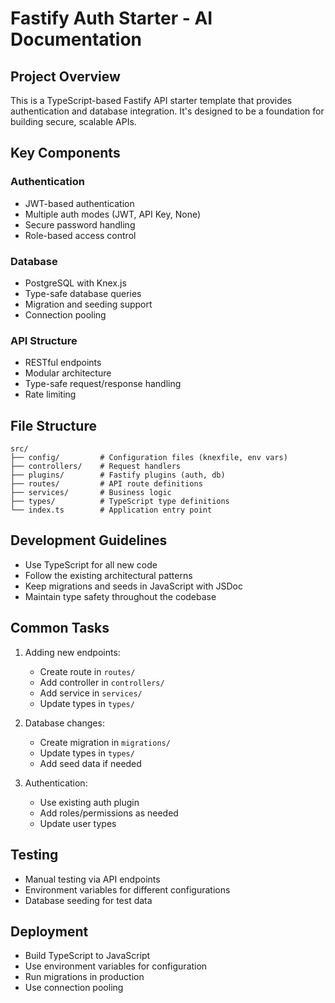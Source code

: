 # Fastify Auth Starter - AI Documentation

## Project Overview

This is a TypeScript-based Fastify API starter template that provides authentication and database integration. It's designed to be a foundation for building secure, scalable APIs.

## Key Components

### Authentication

- JWT-based authentication
- Multiple auth modes (JWT, API Key, None)
- Secure password handling
- Role-based access control

### Database

- PostgreSQL with Knex.js
- Type-safe database queries
- Migration and seeding support
- Connection pooling

### API Structure

- RESTful endpoints
- Modular architecture
- Type-safe request/response handling
- Rate limiting

## File Structure

```
src/
├── config/         # Configuration files (knexfile, env vars)
├── controllers/    # Request handlers
├── plugins/        # Fastify plugins (auth, db)
├── routes/         # API route definitions
├── services/       # Business logic
├── types/          # TypeScript type definitions
└── index.ts        # Application entry point
```

## Development Guidelines

- Use TypeScript for all new code
- Follow the existing architectural patterns
- Keep migrations and seeds in JavaScript with JSDoc
- Maintain type safety throughout the codebase

## Common Tasks

1. Adding new endpoints:

   - Create route in `routes/`
   - Add controller in `controllers/`
   - Add service in `services/`
   - Update types in `types/`

2. Database changes:

   - Create migration in `migrations/`
   - Update types in `types/`
   - Add seed data if needed

3. Authentication:
   - Use existing auth plugin
   - Add roles/permissions as needed
   - Update user types

## Testing

- Manual testing via API endpoints
- Environment variables for different configurations
- Database seeding for test data

## Deployment

- Build TypeScript to JavaScript
- Use environment variables for configuration
- Run migrations in production
- Use connection pooling
